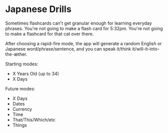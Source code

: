 # Japanese Drills
Sometimes flashcards can't get granular enough for learning everyday phrases. You're not going to make a flash card for 5:32pm. You're not going to make a flashcard for that cat over there.

After choosing a rapid-fire mode, the app will generate a random English or Japanese word/phrase/sentence, and you can speak it/think it/will-it-into-the-æther.

Starting modes:
- X Years Old (up to 34)
- X Days

Future modes:
- X Days
- Dates
- Currency
- Time
- That/This/Which/etc
- Things
